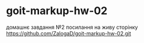 # goit-markup-hw-02
домашнє завдання №2
посилання на живу сторінку https://github.com/ZalogaD/goit-markup-hw-02.git
